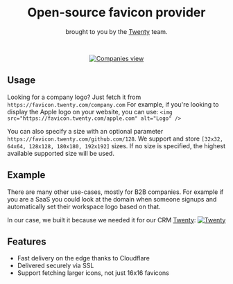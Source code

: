 <br>

<h1 align="center" >Open-source favicon provider</h3>
<p align="center">brought to you by the <a href="https://www.twenty.com">Twenty</a> team.</p>
<br />

<p align="center">
  <a href="https://www.twenty.com">
    <picture>
      <source media="(prefers-color-scheme: dark)" srcset="https://raw.githubusercontent.com/twentyhq/favicon/main/docs/cover-dark.png">
      <source media="(prefers-color-scheme: light)" srcset="https://raw.githubusercontent.com/twentyhq/favicon/main/docs/cover-light.png">
      <img src="./docs/static/img/preview-light.png" alt="Companies view" />
    </picture>
  </a>
</p>

## Usage
Looking for a company logo? Just fetch it from `https://favicon.twenty.com/company.com`
For example, if you're looking to display the Apple logo on your website, you can use: `<img src="https://favicon.twenty.com/apple.com" alt="Logo" />`

You can also specify a size with an optional parameter `https://favicon.twenty.com/github.com/128`.
We support and store `[32x32, 64x64, 128x128, 180x180, 192x192]` sizes.
If no size is specified, the highest available supported size will be used.

## Example
There are many other use-cases, mostly for B2B companies.
For example if you are a SaaS you could look at the domain when someone signups and automatically set their workspace logo based on that.

In our case, we built it because we needed it for our CRM [Twenty](https://github.com/twentyhq/twenty): 
[![Twenty](https://raw.githubusercontent.com/twentyhq/twenty/main/docs/static/img/preview-light.png)](https://github.com/twentyhq/twenty)

## Features
- Fast delivery on the edge thanks to Cloudflare
- Delivered securely via SSL
- Support fetching larger icons, not just 16x16 favicons

